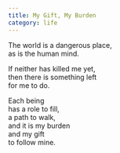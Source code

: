 ```yaml
---
title: My Gift, My Burden
category: life
---
```


The world is a dangerous place,  
as is the human mind.  
  
If neither has killed me yet,  
then there is something left   
for me to do.  
  
Each being   
has a role to fill,  
a path to walk,  
and it is my burden  
and my gift  
to follow mine.  
